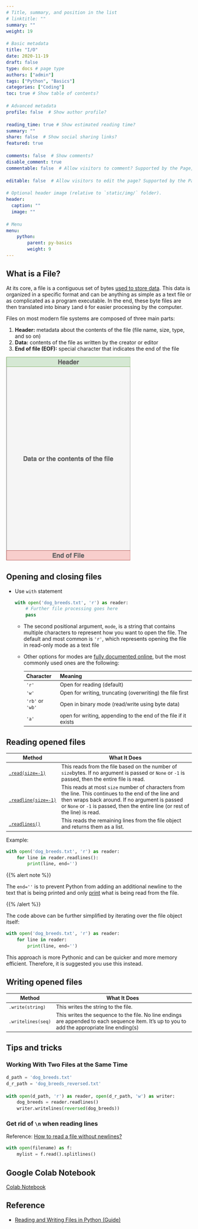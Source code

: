 ```yaml
---
# Title, summary, and position in the list
# linktitle: ""
summary: ""
weight: 19

# Basic metadata
title: "I/O"
date: 2020-11-19
draft: false
type: docs # page type
authors: ["admin"]
tags: ["Python", "Basics"]
categories: ["Coding"]
toc: true # Show table of contents?

# Advanced metadata
profile: false  # Show author profile?

reading_time: true # Show estimated reading time?
summary: ""
share: false  # Show social sharing links?
featured: true

comments: false  # Show comments?
disable_comment: true
commentable: false  # Allow visitors to comment? Supported by the Page, Post, and Docs content types.

editable: false  # Allow visitors to edit the page? Supported by the Page, Post, and Docs content types.

# Optional header image (relative to `static/img/` folder).
header:
  caption: ""
  image: ""

# Menu
menu: 
    python:
        parent: py-basics
        weight: 9
---
```


## What is a File?

At its core, a file is a contiguous set of bytes [used to store data](https://en.wikipedia.org/wiki/Computer_file). This data is organized in a specific format and can be anything as simple as a text file or as complicated as a program executable. In the end, these byte files are then translated into binary `1`and `0` for easier processing by the computer.

Files on most modern file systems are composed of three main parts:

1. **Header:** metadata about the contents of the file (file name, size, type, and so on)
2. **Data:** contents of the file as written by the creator or editor
3. **End of file (EOF):** special character that indicates the end of the file

![The file format with the header on top, data contents in the middle and the footer on the bottom.](https://raw.githubusercontent.com/EckoTan0804/upic-repo/master/uPic/FileFormat.02335d06829d-20201119181934842-20201119210325141.png)

## Opening and closing files

- Use `with` statement

  ```python
  with open('dog_breeds.txt', 'r') as reader:
      # Further file processing goes here
      pass
  ```
  - The second positional argument, `mode`, is a string that contains multiple characters to represent how you want to open the file. The default and most common is `'r'`, which represents opening the file in read-only mode as a text file

  - Other options for modes are [fully documented online](https://docs.python.org/3/library/functions.html#open), but the most commonly used ones are the following:

    | Character        | Meaning                                                      |
    | ---------------- | ------------------------------------------------------------ |
    | `'r'`            | Open for reading (default)                                   |
    | `'w'`            | Open for writing, truncating (overwriting) the file first    |
    | `'rb'` or `'wb'` | Open in binary mode (read/write using byte data)             |
    | `'a'`            | open for writing, appending to the end of the file if it exists |

## Reading opened files

| Method                                                       | What It Does                                                 |
| ------------------------------------------------------------ | ------------------------------------------------------------ |
| [`.read(size=-1)`](https://docs.python.org/3.7/library/io.html#io.RawIOBase.read) | This reads from the file based on the number of `size`bytes. If no argument is passed or `None` or `-1` is passed, then the entire file is read. |
| [`.readline(size=-1)`](https://docs.python.org/3.7/library/io.html#io.IOBase.readline) | This reads at most `size` number of characters from the line. This continues to the end of the line and then wraps back around. If no argument is passed or `None` or `-1` is passed, then the entire line (or rest of the line) is read. |
| [`.readlines()`](https://docs.python.org/3.7/library/io.html#io.IOBase.readlines) | This reads the remaining lines from the file object and returns them as a list. |

Example:

```python
with open('dog_breeds.txt', 'r') as reader:
    for line in reader.readlines():
        print(line, end='') 
```

{{% alert note %}} 

The `end=''` is to prevent Python from adding an additional newline to the text that is being printed and only [print](https://realpython.com/courses/python-print/) what is being read from the file.

{{% /alert %}}

The code above can be further simplified by iterating over the file object itself:

```python
with open('dog_breeds.txt', 'r') as reader:
    for line in reader:
        print(line, end='')
```

This approach is more Pythonic and can be quicker and more memory efficient. Therefore, it is suggested you use this instead.

## Writing opened files

| Method             | What It Does                                                 |
| ------------------ | ------------------------------------------------------------ |
| `.write(string)`   | This writes the string to the file.                          |
| `.writelines(seq)` | This writes the sequence to the file. No line endings are appended to each sequence item. It’s up to you to add the appropriate line ending(s) |

## Tips and tricks

### Working With Two Files at the Same Time

```python
d_path = 'dog_breeds.txt'
d_r_path = 'dog_breeds_reversed.txt'

with open(d_path, 'r') as reader, open(d_r_path, 'w') as writer:
    dog_breeds = reader.readlines()
    writer.writelines(reversed(dog_breeds))
```

### Get rid of `\n` when reading lines

Reference: [How to read a file without newlines?](https://stackoverflow.com/questions/12330522/how-to-read-a-file-without-newlines)

```python
with open(filename) as f:
    mylist = f.read().splitlines() 
```



## Google Colab Notebook

[Colab Notebook](https://colab.research.google.com/drive/1IH4DzZQ6IoNJCDIAZkuJjL7tRqM0Yyfb?authuser=1#scrollTo=8C1Yfj64FvdB)

## Reference

- [Reading and Writing Files in Python (Guide)](https://realpython.com/read-write-files-python/)